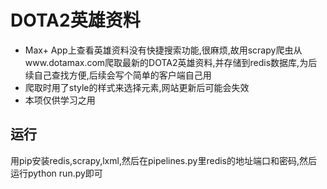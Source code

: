 # DOTA2英雄资料
* Max+ App上查看英雄资料没有快捷搜索功能,很麻烦,故用scrapy爬虫从www.dotamax.com爬取最新的DOTA2英雄资料,并存储到redis数据库,为后续自己查找方便,后续会写个简单的客户端自己用
* 爬取时用了style的样式来选择元素,网站更新后可能会失效
* 本项仅供学习之用

## 运行
用pip安装redis,scrapy,lxml,然后在pipelines.py里redis的地址端口和密码,然后运行python run.py即可